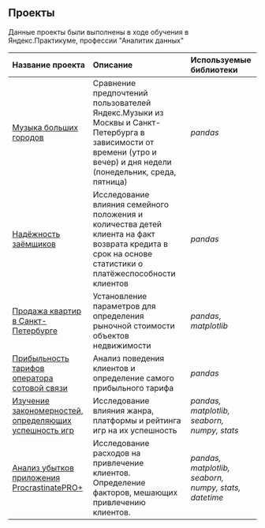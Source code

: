 ## Проекты

Данные проекты были выполнены в ходе обучения в Яндекс.Практикуме, профессии "Аналитик данных"

| Название проекта | Описание | Используемые библиотеки | 
| :---------------------- | :---------------------- | :---------------------- |
| [Музыка больших городов](big_сities_music/yandex_music.ipynb) | Сравнение предпочтений пользователей Яндекс.Музыки из Москвы и Санкт-Петербурга в зависимости от времени (утро и вечер) и дня недели (понедельник, среда, пятница)| *pandas* |
| [Надёжность заёмщиков](reliability_of_borrowers/data_of_bank.ipynb) | Исследование влияния семейного положения и количества детей клиента на факт возврата кредита в срок на основе статистики о платёжеспособности клиентов | *pandas* |
| [Продажа квартир в Санкт-Петербурге](real_property/sales_appartments.ipynb) | Установление параметров для определения рыночной стоимости объектов недвижимости | *pandas*, *matplotlib* |
| [Прибыльность тарифов оператора сотовой связи](cellular_communication/two_tariffs.ipynb) | Анализ поведения клиентов и определение самого прибыльного тарифа | *pandas* |
| [Изучение закономерностей, определяющих успешность игр](computer_games/succeful_games.ipynb) | Исследование влияния жанра, платформы и рейтинга игр на их успешность | *pandas, matplotlib, seaborn, numpy, stats* |
| [Анализ убытков приложения ProcrastinatePRO+](cellular_communication/two_tariffs.ipynb) | Исследование расходов на привлечение клиентов. Определение факторов, мешающих привлечению клиентов. | *pandas, matplotlib, seaborn, numpy, stats, datetime* |

